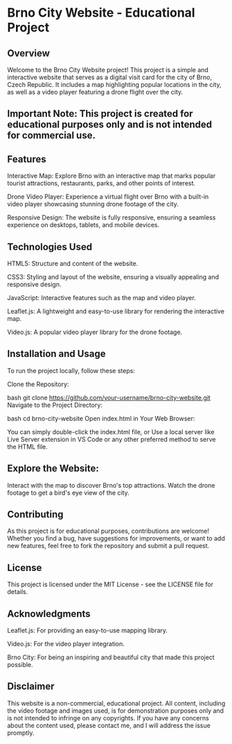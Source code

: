 # Brno City Website - Educational Project

## Overview

Welcome to the Brno City Website project! This project is a simple and interactive website that serves as a digital visit card for the city of Brno, Czech Republic. It includes a map highlighting popular locations in the city, as well as a video player featuring a drone flight over the city.

## Important Note: This project is created for educational purposes only and is not intended for commercial use.

## Features

  Interactive Map: 
    Explore Brno with an interactive map that marks popular tourist attractions, restaurants, parks, and other points of interest.

  Drone Video Player: 
    Experience a virtual flight over Brno with a built-in video player showcasing stunning drone footage of the city.

  Responsive Design: 
    The website is fully responsive, ensuring a seamless experience on desktops, tablets, and mobile devices.

## Technologies Used

  HTML5: 
    Structure and content of the website.
  
  CSS3: 
    Styling and layout of the website, ensuring a visually appealing and responsive design.
  
  JavaScript: 
    Interactive features such as the map and video player.

  Leaflet.js: 
    A lightweight and easy-to-use library for rendering the interactive map.


  Video.js: 
    A popular video player library for the drone footage.

## Installation and Usage

To run the project locally, follow these steps:

Clone the Repository:

  bash
  git clone https://github.com/your-username/brno-city-website.git 
  Navigate to the Project Directory:

  bash
  cd brno-city-website
  Open index.html in Your Web Browser:

  You can simply double-click the index.html file, or
  Use a local server like Live Server extension in VS Code or any other preferred method to serve the HTML file.
## Explore the Website:

  Interact with the map to discover Brno's top attractions.
  Watch the drone footage to get a bird's eye view of the city.

## Contributing
  As this project is for educational purposes, contributions are welcome! Whether you find a bug, have suggestions for improvements, or want to add new features, feel free to fork the repository and submit a pull request.

## License
  This project is licensed under the MIT License - see the LICENSE file for details.

## Acknowledgments
  
  Leaflet.js: 
    For providing an easy-to-use mapping library.

  Video.js: 
    For the video player integration.

  Brno City: 
    For being an inspiring and beautiful city that made this project possible.

## Disclaimer

This website is a non-commercial, educational project. All content, including the video footage and images used, is for demonstration purposes only and is not intended to infringe on any copyrights. If you have any concerns about the content used, please contact me, and I will address the issue promptly.

